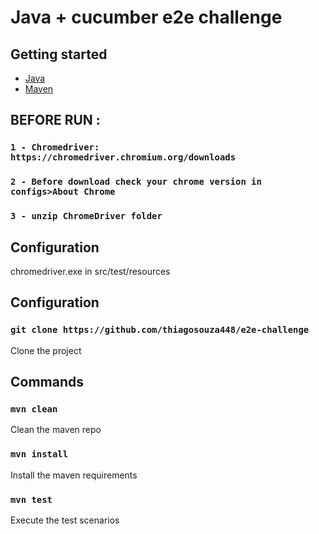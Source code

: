 # Java + cucumber e2e challenge


## Getting started

- [Java](https://www.java.com/en/)<br>
- [Maven](https://maven.apache.org/)<br>

## BEFORE RUN :

### `1 - Chromedriver: https://chromedriver.chromium.org/downloads`
### `2 - Before download check your chrome version in configs>About Chrome`
### `3 - unzip ChromeDriver folder `


## Configuration
 chromedriver.exe in src/test/resources






## Configuration

### `git clone https://github.com/thiagosouza448/e2e-challenge`

Clone the project

## Commands

### `mvn clean`

Clean the maven repo

### `mvn install`

Install the maven requirements

### `mvn test`

Execute the test scenarios






